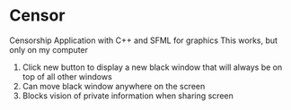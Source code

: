 # Censor
Censorship Application with C++ and SFML for graphics
This works, but only on my computer
1. Click new button to display a new black window that will always be on top of all other windows
2. Can move black window anywhere on the screen
3. Blocks vision of private information when sharing screen
